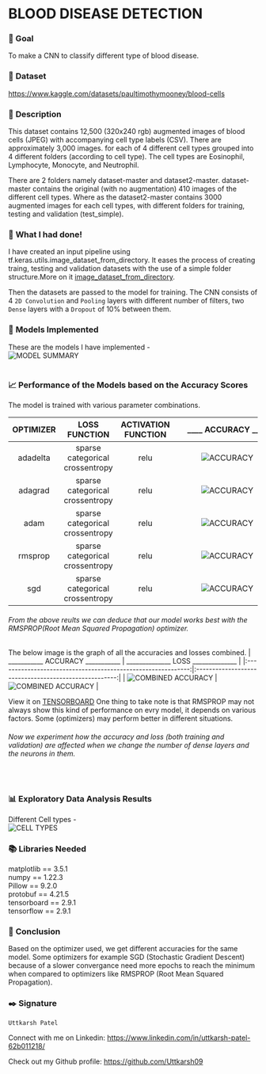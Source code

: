 # BLOOD DISEASE DETECTION


### 🎯 Goal
To make a CNN to classify different type of blood disease.
<br>

### 🧵 **Dataset**
https://www.kaggle.com/datasets/paultimothymooney/blood-cells
<br>

### 🧾 **Description**
This dataset contains 12,500 (320x240 rgb) augmented images of blood cells (JPEG) with accompanying cell type labels (CSV). There are approximately 3,000 images. for each of 4 different cell types grouped into 4 different folders (according to cell type). The cell types are Eosinophil, Lymphocyte, Monocyte, and Neutrophil.

There are 2 folders namely dataset-master and dataset2-master. dataset-master contains the original (with no augmentation) 410 images of the different cell types. Where as the dataset2-master contains 3000 augmented images for each cell types, with different folders for training, testing and validation (test_simple).
<br>

### 🧮 **What I had done!**
I have created an input pipeline using tf.keras.utils.image_dataset_from_directory. It eases the process of creating traing, testing and validation datasets with the use of a simple folder structure.More on it [image_dataset_from_directory](https://www.tensorflow.org/api_docs/python/tf/keras/utils/image_dataset_from_directory).

Then the datasets are passed to the model for training. The CNN consists of 4 `2D Convolution` and `Pooling` layers with different number of filters, two `Dense` layers with a `Dropout` of 10% between them.
<br>

### 🚀 **Models Implemented**

These are the models I have implemented -
<br>
![MODEL SUMMARY](../Images/model_summary.png)
<br>
<br>


### 📈 **Performance of the Models based on the Accuracy Scores**

The model is trained with various parameter combinations.


| OPTIMIZER |          LOSS FUNCTION          | ACTIVATION FUNCTION |                    <div style="width:200px">____ ACCURACY ____</div>           |         <div style="width:200px">_______ LOSS _______</div>                          |
|:---------:|:-------------------------------:|:-------------------:|:--------------------------------------------------------------------:|----------------------------------------------------------------------|
| adadelta  | sparse categorical crossentropy | relu                | ![ACCURACY](../Images/adadelta_scc_relu_accuracy.svg)                | ![LOSS](../Images/adadelta_scc_relu_loss.svg)                        |
| adagrad   | sparse categorical crossentropy | relu                | ![ACCURACY](../Images/adagrad_scc_relu_accuracy.svg)                 | ![LOSS](../Images/adagrad_scc_relu_loss.svg)                         |
| adam      | sparse categorical crossentropy | relu                | ![ACCURACY](../Images/adam_scc_relu_accuracy.svg)                    | ![LOSS](../Images/adam_scc_relu_loss.svg)                            |
| rmsprop   | sparse categorical crossentropy | relu                | ![ACCURACY](../Images/rmsprop_scc_relu_accuracy.svg)                 | ![LOSS](../Images/rmsprop_scc_relu_loss.svg)                         |
| sgd       | sparse categorical crossentropy | relu                | ![ACCURACY](../Images/sgd_scc_relu_accuracy.svg)                     | ![LOSS](../Images/sgd_scc_relu_loss.svg)                             |


###### From the above reults we can deduce that our model works best with the RMSPROP(Root Mean Squared Propagation) optimizer.
The below image is the graph of all the accuracies and losses combined.
|  ___________ ACCURACY ___________                            | ______________ LOSS ______________                                                  |
|:------------------------------------------------------------:|:-----------------------------------------------------:|
|  ![COMBINED ACCURACY](../Images/all_combined_accuracy.svg)   | ![COMBINED ACCURACY](../Images/all_combined_loss.svg) |

View it on [TENSORBOARD](https://tensorboard.dev/experiment/tw0dn4WIQYa6upR0v1oXug/)
One thing to take note is that RMSPROP may not always show this kind of performance on evry model, it depends on various factors. Some (optimizers) may perform better in different situations.
<br>


###### Now we experiment how the accuracy and loss (both training and validation) are affected when we change the number of dense layers and the neurons in them.
<br>



### 📊 **Exploratory Data Analysis Results**
Different Cell types -
<br>
![CELL TYPES](../Images/cell_types.png)
<br>
### 📚 **Libraries Needed**
matplotlib == 3.5.1 
<br>
numpy == 1.22.3
<br>
Pillow == 9.2.0
<br>
protobuf == 4.21.5
<br>
tensorboard == 2.9.1
<br>
tensorflow == 2.9.1
<br>


### 📢 **Conclusion**
Based on the optimizer used, we get different accuracies for the same model. Some optimizers for example SGD (Stochastic Gradient Descent) because of a slower convergance need more epochs to reach the minimum when compared to optimizers like RMSPROP (Root Mean Squared Propagation).

### ✒️ **Signature**
`Uttkarsh Patel`

Connect with me on Linkedin: https://www.linkedin.com/in/uttkarsh-patel-62b011218/

Check out my Github profile: https://github.com/Uttkarsh09
